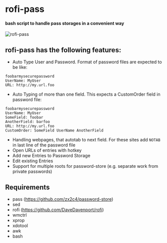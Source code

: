 # rofi-pass

#### bash script to handle pass storages in a convenient way

![rofi-pass](screenshot.png "rofi-pass in action")

## rofi-pass has the following features:

* Auto Type User and Password. Format of password files are expected to be like:
```
foobarmysecurepassword
UserName: MyUser
URL: http://my.url.foo
```
* Auto Typing of more than one field. This expects a CustomOrder field in password file:
```
foobarmysecurepassword
UserName: MyUser
SomeField: foobar
AnotherField: barfoo
URL: http://my.url.foo
CustomOrder: SomeField UserName AnotherField
```
* Handling webpages, that autotab to next field. For these sites add `NOTAB` in last line of the password file
* Open URLs of entries with hotkey
* Add new Entries to Password Storage
* Edit existing Entries
* Support for multiple roots for password-store (e.g. separate work from private passwords)

## Requirements
* pass (https://github.com/zx2c4/password-store)
* sed
* rofi (https://github.com/DaveDavenport/rofi)
* wmctrl
* xprop
* xdotool
* awk
* bash
